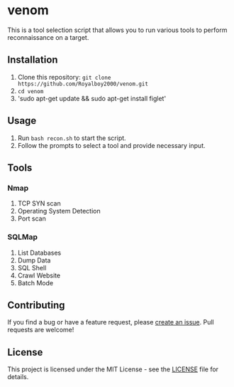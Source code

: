 # venom

This is a tool selection script that allows you to run various tools to perform reconnaissance on a target.

## Installation

1. Clone this repository: `git clone https://github.com/Royalboy2000/venom.git`
2. `cd venom`
3. 'sudo apt-get update && sudo apt-get install figlet'

## Usage

1. Run `bash recon.sh` to start the script.
2. Follow the prompts to select a tool and provide necessary input.

## Tools

### Nmap

1. TCP SYN scan
2. Operating System Detection
3. Port scan

### SQLMap

1. List Databases
2. Dump Data
3. SQL Shell
4. Crawl Website
5. Batch Mode

## Contributing

If you find a bug or have a feature request, please [create an issue](https://github.com/Royalboy2000/venom/issues/new). Pull requests are welcome!

## License

This project is licensed under the MIT License - see the [LICENSE](LICENSE) file for details.
